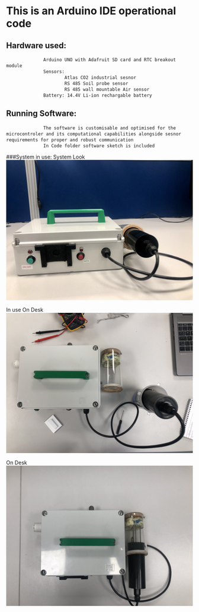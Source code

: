 # This is an Arduino IDE operational code 
## Hardware used: 
                  Arduino UNO with Adafruit SD card and RTC breakout module 
                  Sensors: 
                          Atlas CO2 industrial sesnor
                          RS 485 Soil probe sensor
                          RS 485 wall mountable Air sensor
                  Battery: 14.4V Li-ion rechargable battery 
## Running Software:
                  The software is customisable and optimised for the microcontroler and its computational capabilities alongside sesnor requirements for proper and robust communication 
                  In Code folder software sketch is included

###System in use:
System Look
![Multisesnor system box](https://github.com/ayan-kundu/Multisensor-system-box/blob/main/Images/system.jpg)

In use On Desk
![Multisesnor system box](https://github.com/ayan-kundu/Multisensor-system-box/blob/main/Images/in%20use%20on%20desk.jpg)

On Desk
![Multisesnor system box](https://github.com/ayan-kundu/Multisensor-system-box/blob/main/Images/on%20desk.jpg)
